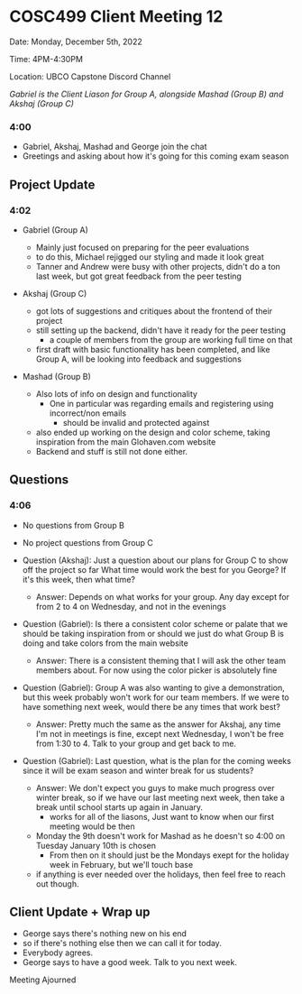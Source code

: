 # COSC499 Client Meeting 12

Date: Monday, December 5th, 2022

Time: 4PM-4:30PM

Location: UBCO Capstone Discord Channel

*Gabriel is the Client Liason for Group A, alongside Mashad (Group B) and Akshaj (Group C)*

### 4:00
- Gabriel, Akshaj, Mashad and George join the chat
- Greetings and asking about how it's going for this coming exam season

## Project Update
### 4:02

- Gabriel (Group A)
    - Mainly just focused on preparing for the peer evaluations
    - to do this, Michael rejigged our styling and made it look great
    - Tanner and Andrew were busy with other projects, didn't do a ton last week, but got great feedback from the peer testing 
- Akshaj (Group C)
  - got lots of suggestions and critiques about the frontend of their project 
  - still setting up the backend, didn't have it ready for the peer testing
      - a couple of members from the group are working full time on that
  - first draft with basic functionality has been completed, and like Group A, will be looking into feedback and suggestions

- Mashad (Group B)
  - Also lots of info on design and functionality
    - One in particular was regarding emails and registering using incorrect/non emails
        - should be invalid and protected against 
  - also ended up working on the design and color scheme, taking inspiration from the main Glohaven.com website
  - Backend and stuff is still not done either.

## Questions 
### 4:06

- No questions from Group B
- No project questions from Group C
- Question (Akshaj): Just a question about our plans for Group C to show off the project so far
                     What time would work the best for you George? If it's this week, then what time?
  - Answer: Depends on what works for your group. Any day except for from 2 to 4 on Wednesday, and not in the evenings

- Question (Gabriel): Is there a consistent color scheme or palate that we should be taking inspiration from or should we just do what Group B is doing and take colors from the main website
  - Answer: There is a consistent theming that I will ask the other team members about. For now using the color picker is absolutely fine
  
- Question (Gabriel): Group A was also wanting to give a demonstration, but this week probably won't work for our team members. If we were to have something next week, would there be any times that work best?
    - Answer: Pretty much the same as the answer for Akshaj, any time I'm not in meetings is fine, except next Wednesday, I won't be free from 1:30 to 4. Talk to your group and get back to me.

- Question (Gabriel): Last question, what is the plan for the coming weeks since it will be exam season and winter break for us students?
    - Answer: We don't expect you guys to make much progress over winter break, so if we have our last meeting next week, then take a break until school starts up again in January.
        - works for all of the liasons, Just want to know when our first meeting would be then
    - Monday the 9th doesn't work for Mashad as he doesn't so 4:00 on Tuesday January 10th is chosen
        - From then on it should just be the Mondays exept for the holiday week in February, but we'll touch base
    - if anything is ever needed over the holidays, then feel free to reach out though.

## Client Update + Wrap up
- George says there's nothing new on his end
- so if  there's nothing else then we can call it for today.
- Everybody agrees.
- George says to have a good week. Talk to you next week.
  
Meeting Ajourned
